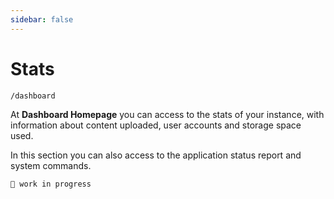 ```yaml
---
sidebar: false
---
```


# Stats

`/dashboard`

At **Dashboard Homepage** you can access to the stats of your instance, with information about content uploaded, user accounts and storage space used.

In this section you can also access to the application status report and system commands.

`🚧 work in progress`
